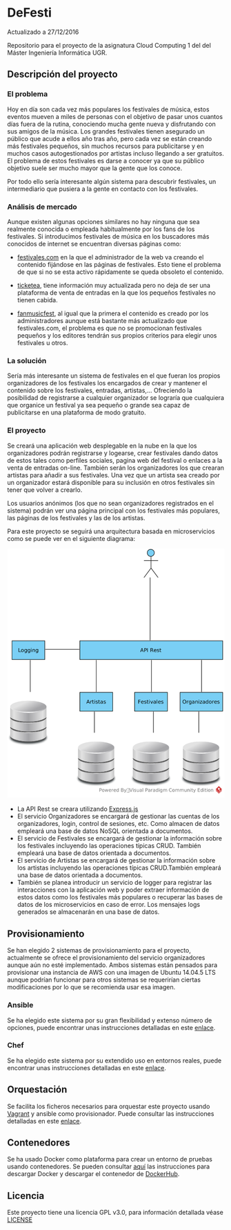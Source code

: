 # DeFesti

Actualizado a 27/12/2016

Repositorio para el proyecto de la asignatura Cloud Computing 1 del  del Máster Ingeniería Informática UGR.

## Descripción del proyecto

### El problema
Hoy en día son cada vez más populares los festivales de música, estos eventos mueven a miles de personas con el objetivo de pasar unos cuantos días fuera de la rutina, conociendo mucha gente nueva y disfrutando con sus amigos de la música. Los grandes festivales tienen asegurado un público que acude a ellos año tras año, pero cada vez se están creando más festivales pequeños, sin muchos recursos para publicitarse y en muchos casos autogestionados por artistas incluso llegando a ser gratuitos. El problema de estos festivales es darse a conocer ya que su público objetivo suele ser mucho mayor que la gente que los conoce.

Por todo ello sería interesante algún sistema para descubrir festivales, un intermediario que pusiera a la gente en contacto con los festivales.

### Análisis de mercado
Aunque existen algunas opciones similares no hay ninguna que sea realmente conocida o empleada habitualmente por los fans de los festivales. Si introducimos festivales de música en los buscadores más conocidos de internet se encuentran diversas páginas como:

- [festivales.com](http://www.festivales.com/festivales-de/musica) en la que el administrador de la web va creando el contenido fijándose en las páginas de festivales. Esto tiene el problema de que si no se esta activo rápidamente se queda obsoleto el contenido.

- [ticketea](https://www.ticketea.com/festivales/), tiene información muy actualizada pero no deja de ser una plataforma de venta de entradas en la que los pequeños festivales no tienen cabida.

- [fanmusicfest](http://fanmusicfest.com/lista-festivales), al igual que la primera el contenido es creado por los administradores aunque está bastante más actualizado que festivales.com, el problema es que no se promocionan festivales pequeños y los editores tendrán sus propios criterios para elegir unos festivales u otros.



### La solución
Sería más interesante un sistema de festivales en el que fueran los propios organizadores de los festivales los encargados de crear y mantener el contenido sobre los festivales, entradas, artistas,... Ofreciendo la posibilidad de registrarse a cualquier organizador se lograría que cualquiera que organice un festival ya sea pequeño o grande sea capaz de publicitarse en una plataforma de modo gratuito.

### El proyecto
Se creará una aplicación web desplegable en la nube en la que los organizadores podrán registrarse y logearse, crear festivales dando datos de estos tales como perfiles sociales, pagina web del festival o enlaces a la venta de entradas on-line. También serán los organizadores los que crearan artistas para añadir a sus festivales. Una vez que un artista sea creado por un organizador estará disponible para su inclusión en otros festivales sin tener que volver a crearlo.

Los usuarios anónimos (los que no sean organizadores registrados en el sistema) podrán ver una página principal con los festivales más populares, las páginas de los festivales y las de los artistas.

Para este proyecto se seguirá una arquitectura basada en microservicios como se puede ver en el siguiente diagrama:

![alt text](https://raw.githubusercontent.com/AythaE/DeFesti/gh-pages/diagrams/Arquitectura%20microservicios.png "Arquitectura proyecto")

- La API Rest se creara utilizando [Express.js](http://expressjs.com/)
- El servicio Organizadores se encargará de gestionar las cuentas de los organizadores, login, control de sesiones, etc. Como almacen de datos empleará una base de datos NoSQL orientada a documentos.
- El servicio de Festivales se encargará de gestionar la información sobre los festivales incluyendo las operaciones típicas CRUD. También empleará una base de datos orientada a documentos.
- El servicio de Artistas se encargará de gestionar la información sobre los artistas incluyendo las operaciones típicas CRUD.También empleará una base de datos orientada a documentos.
- También se planea introducir un servicio de logger para registrar las interacciones con la aplicación web y poder extraer información de estos datos como los festivales más populares o recuperar las bases de datos de los microservicios en caso de error. Los mensajes logs generados se almacenarán en una base de datos.

## Provisionamiento
Se han elegido 2 sistemas de provisionamiento para el proyecto, actualmente se ofrece el provisionamiento del servicio organizadores aunque aún no esté implementado. Ambos sistemas están pensados para provisionar una instancia de AWS con una imagen de Ubuntu 14.04.5 LTS aunque podrían funcionar para otros sistemas se requerirían ciertas modificaciones por lo que se recomienda usar esa imagen.

### Ansible
Se ha elegido este sistema por su gran flexibilidad y extenso número de opciones, puede encontrar unas instrucciones detalladas en este [enlace](provision/ansible/README.md).

### Chef
Se ha elegido este sistema por su extendido uso en entornos reales, puede encontrar unas instrucciones detalladas en este [enlace](provision/chef/README.md).

## Orquestación
Se facilita los ficheros necesarios para orquestar este proyecto usando [Vagrant](https://www.vagrantup.com/) y ansible como provisionador. Puede consultar las instrucciones detalladas en este [enlace](orchestration/vagrant/README.md).

## Contenedores
Se ha usado Docker como plataforma para crear un entorno de pruebas usando contenedores. Se pueden consultar [aquí](container/docker/README.md) las instrucciones para descargar Docker y descargar el contenedor de [DockerHub](https://hub.docker.com/r/aythae/defesti/).

## Licencia
Este proyecto tiene una licencia GPL v3.0, para información detallada véase [LICENSE](https://github.com/AythaE/DeFesti/blob/master/LICENSE)
